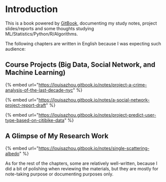 # Introduction

This is a book powered by [GitBook](https://louisazhou.gitbook.io/notes/), documenting my study notes, project slides/reports and some thoughts studying ML/Statistics/Python/R/Algorithms.  
  
The following chapters are written in English because I was expecting such audience: 

## Course Projects \(Big Data, Social Network, and Machine Learning\)

{% embed url="https://louisazhou.gitbook.io/notes/project-a-crime-analysis-of-the-last-decade-nyc" %}

{% embed url="https://louisazhou.gitbook.io/notes/a-social-network-project-report-draft" %}

{% embed url="https://louisazhou.gitbook.io/notes/project-predict-user-type-based-on-citibike-data" %}

## A Glimpse of My Research Work

{% embed url="https://louisazhou.gitbook.io/notes/single-scattering-albedo" %}



As for the rest of the chapters, some are relatively well-written, because I did a bit of polishing when reviewing the materials, but they are mostly for note-taking purpose or documenting purposes only. 

